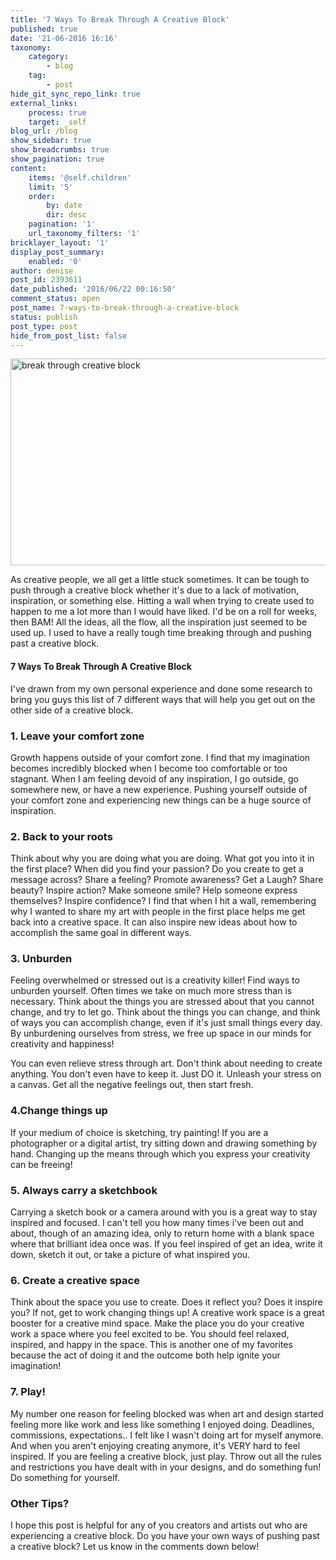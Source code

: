 ```yaml
---
title: '7 Ways To Break Through A Creative Block'
published: true
date: '21-06-2016 16:16'
taxonomy:
    category:
        - blog
    tag:
        - post
hide_git_sync_repo_link: true
external_links:
    process: true
    target: _self
blog_url: /blog
show_sidebar: true
show_breadcrumbs: true
show_pagination: true
content:
    items: '@self.children'
    limit: '5'
    order:
        by: date
        dir: desc
    pagination: '1'
    url_taxonomy_filters: '1'
bricklayer_layout: '1'
display_post_summary:
    enabled: '0'
author: denise
post_id: 2393611
date_published: '2016/06/22 00:16:50'
comment_status: open
post_name: 7-ways-to-break-through-a-creative-block
status: publish
post_type: post
hide_from_post_list: false
---
```


<img class="alignnone size-large wp-image-2394157" src="https://printaura.com/wp-content/uploads/2016/06/creative-block-1024x346.jpg" alt="break through creative block" width="980" height="331" />

As creative people, we all get a little stuck sometimes. It can be tough to push through a creative block whether it's due to a lack of motivation, inspiration, or something else. Hitting a wall when trying to create used to happen to me a lot more than I would have liked. I'd be on a roll for weeks, then BAM! All the ideas, all the flow, all the inspiration just seemed to be used up. I used to have a really tough time breaking through and pushing past a creative block.
<h4>7 Ways To Break Through A Creative Block</h4>
I've drawn from my own personal experience and done some research to bring you guys this list of 7 different ways that will help you get out on the other side of a creative block.
<h3>1. Leave your comfort zone</h3>
Growth happens outside of your comfort zone. I find that my imagination becomes incredibly blocked when I become too comfortable or too stagnant. When I am feeling devoid of any inspiration, I go outside, go somewhere new, or have a new experience. Pushing yourself outside of your comfort zone and experiencing new things can be a huge source of inspiration.
<h3>2. Back to your roots</h3>
Think about why you are doing what you are doing. What got you into it in the first place? When did you find your passion? Do you create to get a message across? Share a feeling? Promote awareness? Get a Laugh? Share beauty? Inspire action? Make someone smile? Help someone express themselves? Inspire confidence? I find that when I hit a wall, remembering why I wanted to share my art with people in the first place helps me get back into a creative space. It can also inspire new ideas about how to accomplish the same goal in different ways.
<h3>3. Unburden</h3>
Feeling overwhelmed or stressed out is a creativity killer! Find ways to unburden yourself. Often times we take on much more stress than is necessary. Think about the things you are stressed about that you cannot change, and try to let go. Think about the things you can change, and think of ways you can accomplish change, even if it's just small things every day. By unburdening ourselves from stress, we free up space in our minds for creativity and happiness!

You can even relieve stress through art. Don't think about needing to create anything. You don't even have to keep it. Just DO it. Unleash your stress on a canvas. Get all the negative feelings out, then start fresh.
<h3>4.Change things up</h3>
If your medium of choice is sketching, try painting! If you are a photographer or a digital artist, try sitting down and drawing something by hand. Changing up the means through which you express your creativity can be freeing!
<h3>5. Always carry a sketchbook</h3>
Carrying a sketch book or a camera around with you is a great way to stay inspired and focused. I can't tell you how many times i've been out and about, though of an amazing idea, only to return home with a blank space where that brilliant idea once was. If you feel inspired of get an idea, write it down, sketch it out, or take a picture of what inspired you.
<h3>6. Create a creative space</h3>
Think about the space you use to create. Does it reflect you? Does it inspire you? If not, get to work changing things up! A creative work space is a great booster for a creative mind space. Make the place you do your creative work a space where you feel excited to be. You should feel relaxed, inspired, and happy in the space. This is another one of my favorites because the act of doing it and the outcome both help ignite your imagination!
<h3>7. Play!</h3>
My number one reason for feeling blocked was when art and design started feeling more like work and less like something I enjoyed doing. Deadlines, commissions, expectations.. I felt like I wasn't doing art for myself anymore. And when you aren't enjoying creating anymore, it's VERY hard to feel inspired. If you are feeling a creative block, just play. Throw out all the rules and restrictions you have dealt with in your designs, and do something fun! Do something for yourself.
<h3>Other Tips?</h3>
I hope this post is helpful for any of you creators and artists out who are experiencing a creative block. Do you have your own ways of pushing past a creative block? Let us know in the comments down below!